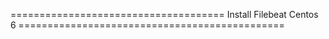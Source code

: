 ===================================== Install Filebeat Centos 6 ==============================================

